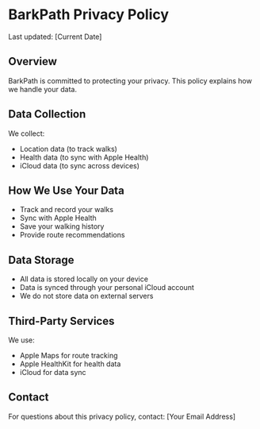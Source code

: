 # BarkPath Privacy Policy

Last updated: [Current Date]

## Overview
BarkPath is committed to protecting your privacy. This policy explains how we handle your data.

## Data Collection
We collect:
- Location data (to track walks)
- Health data (to sync with Apple Health)
- iCloud data (to sync across devices)

## How We Use Your Data
- Track and record your walks
- Sync with Apple Health
- Save your walking history
- Provide route recommendations

## Data Storage
- All data is stored locally on your device
- Data is synced through your personal iCloud account
- We do not store data on external servers

## Third-Party Services
We use:
- Apple Maps for route tracking
- Apple HealthKit for health data
- iCloud for data sync

## Contact
For questions about this privacy policy, contact:
[Your Email Address]
